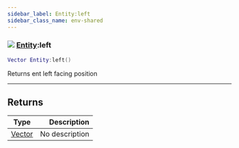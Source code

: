 ```yaml
---
sidebar_label: Entity:left
sidebar_class_name: env-shared
---
```


### ![](/img/wiki/shared.png) [Entity](../entity/README.md):left

```lua
Vector Entity:left()
```

Returns ent left facing position<br/>

-----------------
## Returns

| Type   | Description |
| ------ | ----------: |
| [Vector](../vector/README.md) | No description |
